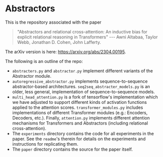 # Abstractors

This is the repository associated with the paper
> "Abstractors and relational cross-attention: An inductive bias for explicit relational reasoning in Transformers" --- Awni Altabaa, Taylor Webb, Jonathan D. Cohen, John Lafferty.

The arXiv version is here: https://arxiv.org/abs/2304.00195.

The following is an outline of the repo:

- `abstracters.py` and `abstractor.py` implement different variants of the Abstractor module.
- `autoregressive_abstractor.py` implements sequence-to-sequence abstractor-based architectures. `seq2seq_abstracter_models.py` is an older, less general, implementation of sequence-to-sequence models.
- `multi_head_attention.py` is a fork of tensorflow's implementation which we have adjusted to support different kinds of activation functions applied to the attention scores. `transformer_modules.py` includes implementations of different Transformer modules (e.g.: Encoders, Decoders, etc.). Finally, `attention.py` implements different attention mechanisms for Transformers and Abstractors (including relational cross-attention).
- The `experiments` directory contains the code for all experiments in the paper. See the `readme`'s therein for details on the experiments and instructions for replicating them.
- The `paper` directory contains the source for the paper itself.
